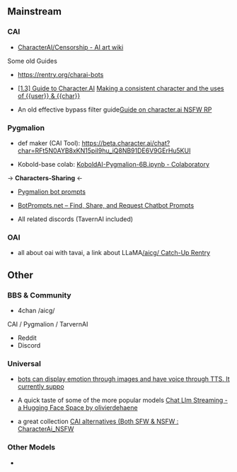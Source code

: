 

## Mainstream

### CAI

- [CharacterAI/Censorship - AI art wiki](https://ai-art-wiki.com/wiki/CharacterAI/Censorship#Content_breakdown)

Some old Guides

- https://rentry.org/charai-bots
- [\[1.3\] Guide to Character.AI](https://rentry.co/CharAI)
  [Making a consistent character and the uses of {{user}} &amp; {{char}}](https://rentry.co/OtherCharAiGuide)



- An old effective bypass filter guide[Guide on character.ai NSFW RP](https://www.unddit.com/r/CharacterAi_NSFW/comments/10k5wc6/guide_on_characterai_nsfw_rp/)



### Pygmalion

- def maker (CAI Tool): https://beta.character.ai/chat?char=RFt5N0AYB8xKN15piI9hu_iQ8NB91DE6V9GErHu5KUI

- Kobold-base colab: [KoboldAI-Pygmalion-6B.ipynb - Colaboratory](https://colab.research.google.com/drive/1ZvYq4GmjfsyIkcTQcrBhSFXs8vQLLMAS)

-> **Characters-Sharing** <-

- [Pygmalion bot prompts](https://rentry.co/pygbotprompts)
- [BotPrompts.net – Find, Share, and Request Chatbot Prompts](https://botprompts.net/)

- All related discords (TavernAI included)



### OAI

- all about oai with tavai, a link about LLaMA[/aicg/ Catch-Up Rentry](https://rentry.co/spoonfeed)



## Other

### BBS & Community

- 4chan /aicg/



CAI / Pygmalion / TarvernAI

- Reddit
- Discord



### Universal

- [bots can display emotion through images and have voice through TTS. It currently suppo](https://docs.miku.gg/)

- A quick taste of some of the more popular models [Chat Llm Streaming - a Hugging Face Space by olivierdehaene](https://huggingface.co/spaces/olivierdehaene/chat-llm-streaming)
- a great collection [CAI alternatives (Both SFW &amp; NSFW : CharacterAi_NSFW](https://www.reddit.com/)



### Other Models

- 

  